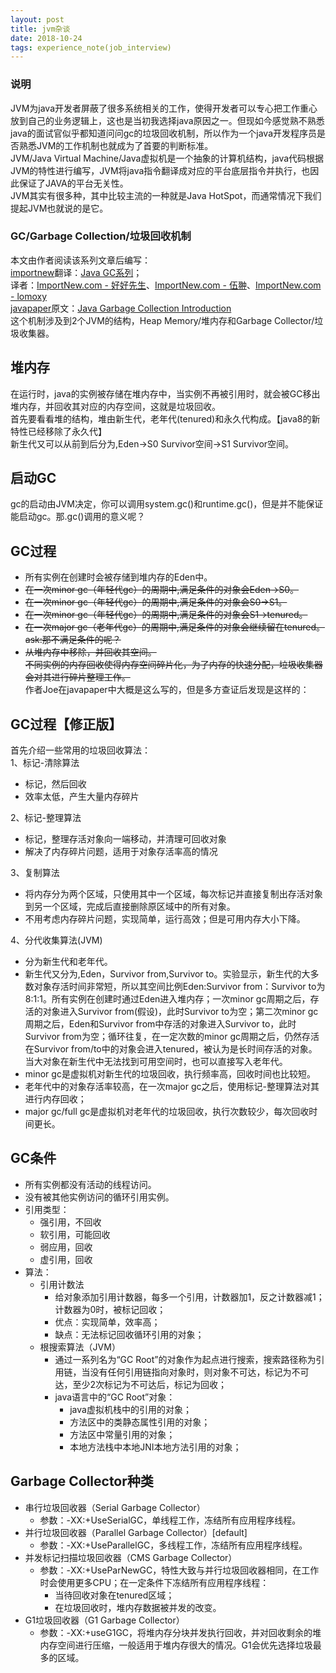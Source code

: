```yaml
---
layout: post
title: jvm杂谈
date: 2018-10-24
tags: experience_note(job_interview)
---
```

### 说明
JVM为java开发者屏蔽了很多系统相关的工作，使得开发者可以专心把工作重心放到自己的业务逻辑上，这也是当初我选择java原因之一。但现如今感觉熟不熟悉java的面试官似乎都知道问问gc的垃圾回收机制，所以作为一个java开发程序员是否熟悉JVM的工作机制也就成为了首要的判断标准。<br>
JVM/Java Virtual Machine/Java虚拟机是一个抽象的计算机结构，java代码根据JVM的特性进行编写，JVM将java指令翻译成对应的平台底层指令并执行，也因此保证了JAVA的平台无关性。<br>
JVM其实有很多种，其中比较主流的一种就是Java HotSpot，而通常情况下我们提起JVM也就说的是它。<br>

### GC/Garbage Collection/垃圾回收机制
本文由作者阅读该系列文章后编写：<br>
[importnew](http://www.importnew.com/)翻译：[Java GC系列](http://www.importnew.com/13504.html)；<br>
译者：[ImportNew.com - 好好先生](http://www.importnew.com/author/liruifeng)、[ImportNew.com - 伍翀](http://www.importnew.com/author/cool1014)、[ImportNew.com - lomoxy](http://www.importnew.com/author/xiaoyuan)<br>
[javapaper](https://javapapers.com/)原文：[Java Garbage Collection Introduction](http://javapapers.com/java/java-garbage-collection-introduction/)<br>
这个机制涉及到2个JVM的结构，Heap Memory/堆内存和Garbage Collector/垃圾收集器。
## <strong>堆内存</strong>
在运行时，java的实例被存储在堆内存中，当实例不再被引用时，就会被GC移出堆内存，并回收其对应的内存空间，这就是垃圾回收。<br>
首先要看看堆的结构，堆由新生代，老年代(tenured)和永久代构成。【java8的新特性已经移除了永久代】
<br>新生代又可以从前到后分为,Eden->S0 Survivor空间->S1 Survivor空间。
## <strong>启动GC</strong>
gc的启动由JVM决定，你可以调用system.gc()和runtime.gc()，但是并不能保证能启动gc。那.gc()调用的意义呢？
## <strong>GC过程</strong>
- 所有实例在创建时会被存储到堆内存的Eden中。
- ~~在一次minor gc（年轻代gc）的周期中,满足条件的对象会Eden->S0。~~
- ~~在一次minor gc（年轻代gc）的周期中,满足条件的对象会S0->S1。~~
- ~~在一次minor gc（年轻代gc）的周期中,满足条件的对象会S1->tenured。~~
- ~~在一次major gc（老年代gc）的周期中,满足条件的对象会继续留在tenured。~~<br>
~~ask:那不满足条件的呢？~~
- ~~从堆内存中移除，并回收其空间。~~<br>
~~不同实例的内存回收使得内存空间碎片化，为了内存的快速分配，垃圾收集器会对其进行碎片整理工作。~~<br>
作者Joe在javapaper中大概是这么写的，但是多方查证后发现是这样的：

## <strong>GC过程【修正版】</strong>
首先介绍一些常用的垃圾回收算法：<br>
1、标记-清除算法<br>
- 标记，然后回收
- 效率太低，产生大量内存碎片<br>

2、标记-整理算法
- 标记，整理存活对象向一端移动，并清理可回收对象
- 解决了内存碎片问题，适用于对象存活率高的情况<br>

3、复制算法<br>
- 将内存分为两个区域，只使用其中一个区域，每次标记并直接复制出存活对象到另一个区域，完成后直接删除原区域中的所有对象。
- 不用考虑内存碎片问题，实现简单，运行高效；但是可用内存大小下降。<br>

4、分代收集算法(JVM)<br>
- 分为新生代和老年代。
- 新生代又分为,Eden，Survivor from,Survivor to。实验显示，新生代的大多数对象存活时间非常短，所以其空间比例Eden:Survivor from：Survivor to为8:1:1。所有实例在创建时通过Eden进入堆内存；一次minor gc周期之后，存活的对象进入Survivor from(假设)，此时Survivor to为空；第二次minor gc周期之后，Eden和Survivor from中存活的对象进入Survivor to，此时Survivor from为空；循环往复，在一定次数的minor gc周期之后，仍然存活在Survivor from/to中的对象会进入tenured，被认为是长时间存活的对象。当大对象在新生代中无法找到可用空间时，也可以直接写入老年代。
- minor gc是虚拟机对新生代的垃圾回收，执行频率高，回收时间也比较短。
- 老年代中的对象存活率较高，在一次major gc之后，使用标记-整理算法对其进行内存回收；
- major gc/full gc是虚拟机对老年代的垃圾回收，执行次数较少，每次回收时间更长。

## <strong>GC条件</strong>
- 所有实例都没有活动的线程访问。
- 没有被其他实例访问的循环引用实例。
- 引用类型：
	- 强引用，不回收
	- 软引用，可能回收
	- 弱应用，回收
	- 虚引用，回收
- 算法：
	- 引用计数法
		- 给对象添加引用计数器，每多一个引用，计数器加1，反之计数器减1；计数器为0时，被标记回收；
		- 优点：实现简单，效率高；
		- 缺点：无法标记回收循环引用的对象；
	- 根搜索算法（JVM）
		- 通过一系列名为“GC Root”的对象作为起点进行搜索，搜索路径称为引用链，当没有任何引用链指向对象时，则对象不可达，标记为不可达，至少2次标记为不可达后，标记为回收；
		- java语言中的“GC Root”对象：
			- java虚拟机栈中的引用的对象；
			- 方法区中的类静态属性引用的对象；
			- 方法区中常量引用的对象；
			- 本地方法栈中本地JNI本地方法引用的对象；

## <strong>Garbage Collector种类</strong>
- 串行垃圾回收器（Serial Garbage Collector）
	- 参数：-XX:+UseSerialGC，单线程工作，冻结所有应用程序线程。
- 并行垃圾回收器（Parallel Garbage Collector）[default]
	- 参数：-XX:+UseParallelGC，多线程工作，冻结所有应用程序线程。
- 并发标记扫描垃圾回收器（CMS Garbage Collector）
	- 参数：-XX:+UseParNewGC，特性大致与并行垃圾回收器相同，在工作时会使用更多CPU；在一定条件下冻结所有应用程序线程：
		- 当待回收对象在tenured区域；
		- 在垃圾回收时，堆内存数据被并发的改变。
- G1垃圾回收器（G1 Garbage Collector）
	- 参数：-XX:+useG1GC，将堆内存分块并发执行回收，并对回收剩余的堆内存空间进行压缩，一般适用于堆内存很大的情况。G1会优先选择垃圾最多的区域。